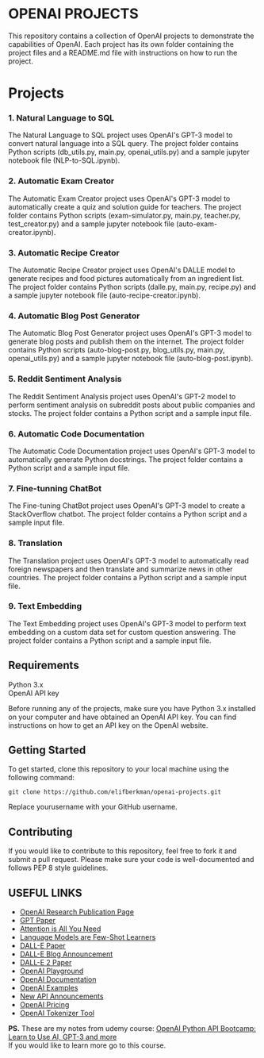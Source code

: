 # OPENAI PROJECTS

This repository contains a collection of OpenAI projects to demonstrate the capabilities of OpenAI. Each project has its own folder containing the project files and a README.md file with instructions on how to run the project.

# Projects

### 1. Natural Language to SQL
The Natural Language to SQL project uses OpenAI's GPT-3 model to convert natural language into a SQL query. The project folder contains Python scripts (db_utils.py, main.py, openai_utils.py) and a sample jupyter notebook file (NLP-to-SQL.ipynb). 

### 2. Automatic Exam Creator
The Automatic Exam Creator project uses OpenAI's GPT-3 model to automatically create a quiz and solution guide for teachers. The project folder contains Python scripts (exam-simulator.py, main.py, teacher.py, test_creator.py) and a sample jupyter notebook file (auto-exam-creator.ipynb).

### 3. Automatic Recipe Creator
The Automatic Recipe Creator project uses OpenAI's DALLE model to generate recipes and food pictures automatically from an ingredient list. The project folder contains Python scripts (dalle.py, main.py, recipe.py) and a sample jupyter notebook file (auto-recipe-creator.ipynb).

### 4. Automatic Blog Post Generator
The Automatic Blog Post Generator project uses OpenAI's GPT-3 model to generate blog posts and publish them on the internet. The project folder contains Python scripts (auto-blog-post.py, blog_utils.py, main.py, openai_utils.py) and a sample jupyter notebook file (auto-blog-post.ipynb).

### 5. Reddit Sentiment Analysis
The Reddit Sentiment Analysis project uses OpenAI's GPT-2 model to perform sentiment analysis on subreddit posts about public companies and stocks. The project folder contains a Python script and a sample input file. 

### 6. Automatic Code Documentation
The Automatic Code Documentation project uses OpenAI's GPT-3 model to automatically generate Python docstrings. The project folder contains a Python script and a sample input file. 

### 7. Fine-tunning ChatBot
The Fine-tuning ChatBot project uses OpenAI's GPT-3 model to create a StackOverflow chatbot. The project folder contains a Python script and a sample input file. 

### 8. Translation
The Translation project uses OpenAI's GPT-3 model to automatically read foreign newspapers and then translate and summarize news in other countries. The project folder contains a Python script and a sample input file. 

### 9. Text Embedding
The Text Embedding project uses OpenAI's GPT-3 model to perform text embedding on a custom data set for custom question answering. The project folder contains a Python script and a sample input file. 

## Requirements
Python 3.x  
OpenAI API key  

Before running any of the projects, make sure you have Python 3.x installed on your computer and have obtained an OpenAI API key. You can find instructions on how to get an API key on the OpenAI website.
   
## Getting Started
To get started, clone this repository to your local machine using the following command:

``` git clone https://github.com/elifberkman/openai-projects.git ```

Replace yourusername with your GitHub username.

## Contributing
If you would like to contribute to this repository, feel free to fork it and submit a pull request. Please make sure your code is well-documented and follows PEP 8 style guidelines.

## USEFUL LINKS

- [OpenAI Research Publication Page](https://openai.com/research)
- [GPT Paper](https://s3-us-west-2.amazonaws.com/openai-assets/research-covers/language-unsupervised/language_understanding_paper.pdf)
- [Attention is All You Need](https://arxiv.org/abs/1706.03762)
- [Language Models are Few-Shot Learners](https://arxiv.org/pdf/2005.14165.pdf)
- [DALL-E Paper](https://arxiv.org/abs/2102.12092)
- [DALL-E Blog Announcement](https://openai.com/research/dall-e)
- [DALL-E 2 Paper](https://cdn.openai.com/papers/dall-e-2.pdf)
- [OpenAI Playground](https://platform.openai.com/playground)
- [OpenAI Documentation](https://platform.openai.com/docs/introduction)
- [OpenAI Examples](https://platform.openai.com/examples)
- [New API Announcements](https://openai.com/blog/introducing-chatgpt-and-whisper-apis)
- [OpenAI Pricing](https://openai.com/pricing)
- [OpenAI Tokenizer Tool](https://platform.openai.com/tokenizer)

**PS.** These are my notes from udemy course: [OpenAI Python API Bootcamp: Learn to Use AI, GPT-3 and more](https://www.udemy.com/course/openai-python-api-bootcamp-learn-to-use-ai-gpt3-and-more/)  
If you would like to learn more go to this course.